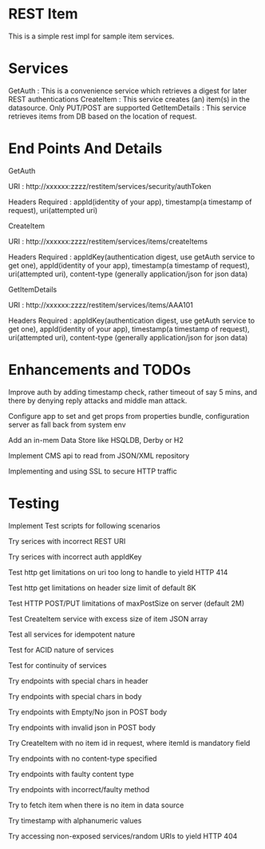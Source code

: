 REST Item
========

This is a simple rest impl for sample item services.

Services
========
GetAuth : This is a convenience service which retrieves a digest for later REST authentications
CreateItem : This service creates (an) item(s) in the datasource. Only PUT/POST are supported
GetItemDetails : This service retrieves items from DB based on the location of request. 

End Points And Details
======================

GetAuth

URI : http://xxxxxx:zzzz/restitem/services/security/authToken

Headers Required : appId(identity of your app), timestamp(a timestamp of request), uri(attempted uri)

CreateItem

URI : http://xxxxxx:zzzz/restitem/services/items/createItems

Headers Required : appIdKey(authentication digest, use getAuth service to get one), appId(identity of your app), timestamp(a timestamp of request), uri(attempted uri), content-type (generally application/json for json data)

GetItemDetails

URI : http://xxxxxx:zzzz/restitem/services/items/AAA101

Headers Required : appIdKey(authentication digest, use getAuth service to get one), appId(identity of your app), timestamp(a timestamp of request), uri(attempted uri), content-type (generally application/json for json data)

Enhancements and TODOs
======================
Improve auth by adding timestamp check, rather timeout of say 5 mins, and there by denying reply attacks and middle man attack.

Configure app to set and get props from properties bundle, configuration server as fall back from system env

Add an in-mem Data Store like HSQLDB, Derby or H2

Implement CMS api to read from JSON/XML repository

Implementing and using SSL to secure HTTP traffic

Testing
=======

Implement Test scripts for following scenarios

Try serices with incorrect REST URI

Try serices with incorrect auth appIdKey

Test http get limitations on uri too long to handle to yield HTTP 414

Test http get limitations on header size limit of default 8K

Test HTTP POST/PUT limitations of maxPostSize on server (default 2M)

Test CreateItem service with excess size of item JSON array

Test all services for idempotent nature

Test for ACID nature of services

Test for continuity of services

Try endpoints with special chars in header

Try endpoints with special chars in body

Try endpoints with Empty/No json in POST body

Try endpoints with invalid json in POST body

Try CreateItem with no item id in request, where itemId is mandatory field

Try endpoints with no content-type specified

Try endpoints with faulty content type

Try endpoints with incorrect/faulty method

Try to fetch item when there is no item in data source

Try timestamp with alphanumeric values

Try accessing non-exposed services/random URIs to yield HTTP 404